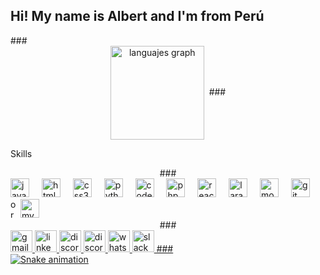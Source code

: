 <h2 align="left">Hi! My name is Albert and I'm from Perú</h2>
###
<div src="https://github-readme-stats.vercel.app/api?username=dark7538&hide_title=false&hide_rank=false&show_icons=true&include_all_commits=true&count_private=true&disable_animations=false&theme=dracula&locale=en&hide_border=false&order=1" align="center" height="150" alt="languajes graph"/>
<img src="https://github-readme-stats.vercel.app/api/top-langs?username=dark7538&locale=en&hide_title=false&layout=compact&card_width=320&langs_count=5&theme=dark&hide_border=false&order=2" align="center" height="150" alt="languajes graph"/>
 <img 
</div>
###
<p align="left">Skills</p>
###
<div align="left">
<img src="https://cdn.jsdelivr.net/gh/devicons/devicon/icons/javascript/javascript-original.svg" height="30" alt="javascript logo" /> 
<img width="12" />
<img src="https://cdn.jsdelivr.net/gh/devicons/devicon/icons/html5/html5-original.svg" height="30" alt="html5 logo" />
<img width="12" />
<img src="https://cdn.jsdelivr.net/gh/devicons/devicon/icons/css3/css3-original.svg" height="30" alt="css3 logo" /> 
<img width="12" />
<img src="https://cdn.jsdelivr.net/gh/devicons/devicon/icons/python/python-original.svg" height="30" alt="python logo" /> 
<img width="12" />
<img src="https://cdn.jsdelivr.net/gh/devicons/devicon/icons/codeigniter/codeigniter-plain.svg" height="30" alt="codeigniter logo" /> 
<img width="12" />
<img src="https://cdn.jsdelivr.net/gh/devicons/devicon/icons/php/php-original.svg" height="30" alt="php logo" /> 
<img width="12" />
<img src="https://cdn.jsdelivr.net/gh/devicons/devicon/icons/react/react-original.svg" height="30" alt="react logo" /> 
<img width="12" />
<img src="https://cdn.jsdelivr.net/gh/devicons/devicon/icons/laravel/laravel-plain.svg" height="30" alt="laravel logo" /> 
<img width="12" />
<img src="https://cdn.jsdelivr.net/gh/devicons/devicon/icons/moodle/moodle-original.svg" height="30" alt="moodle logo" /> 
<img width="12" />
<img src="https://cdn.jsdelivr.net/gh/devicons/devicon/icons/git/git-original.svg" height="30" alt="git logo" /> 
<img width="12" />
<img src="https://cdn.jsdelivr.net/gh/devicons/devicon/icons/oracle/oracle-original.svg" height="30" alt="oracle logo" 
<img width="12" />
<img src="https://cdn.jsdelivr.net/gh/devicons/devicon/icons/mysql/mysql-original.svg" height="30" alt="mysql_logo" /> 
</div>
###
<div align="left">
<a href="sajalbe04@gmail.com" target="_blank">
<img src="https://img.shields.io/static/v1?message=Gmail&logo=gmail&label=&color=D14836&logoColor=white&labelColor=&style=for-the-badge" height="35" alt="gmail logo"</a>
<a href="www.linkedin.com/in/albert-s-14a535b3" target="_blank">
<img src="https://img.shields.io/static/v1?message=Gmail&logo=gmail&label=&color=D14836&logoColor=white&labelColor=&style=for-the-badge" height="35" alt="linkedin logo"</a>
<a href="drepymoon" target="_blank">
<img src="https://img.shields.io/static/v1?message=Discord&logo=discord&label=&color=7289DA&logoColor=white&labelColor=&style=for-the-badge" height="35" alt="discord logo" />
</a>
<a href="https://t.me/+51985637106" target="_blank">
<img src="https://img.shields.io/static/v1?message=Telegram&logo-telegram&label=&color=2CA5E0&logoColor=white&labelColor=&style-for-the-badge" height="35"  alt="discord logo" />
</a>
<a href="https://wa.me/+51985637106" target="_blank">
<img src="https://img.shields.io/static/v1?message=Whatsapp&logo=whatsapp&label=&color=25D366&logoColor=white&labelColor=&style-for-the-badge" height="35" alt="whatsapp logo"
</a> 
<img src="https://img.shields.io/static/v1?message=Slack&logo=slack&label=&color=4A154B&logoColor=white&labelColor=&style-for-the-badge" height="35" alt="slack logo" />
###
<br clear="both">
<img src="https://profile-readme-generator.com/assets/snake.svg" alt="Snake animation" />
